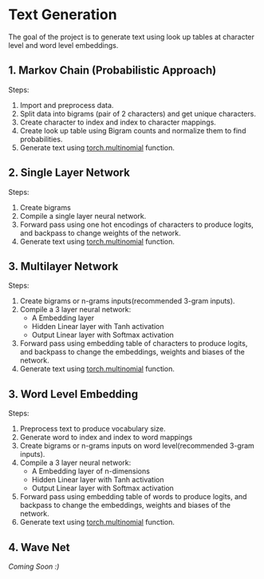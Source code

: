 # Text Generation

The goal of the project is to generate text using look up tables at character level and word level embeddings.

## 1. Markov Chain (Probabilistic Approach)

Steps:
1. Import and preprocess data.
2. Split data into bigrams (pair of 2 characters) and get unique characters.
3. Create character to index and index to character mappings.
4. Create look up table using Bigram counts and normalize them to find probabilities.
5. Generate text using [torch.multinomial](https://pytorch.org/docs/stable/generated/torch.multinomial.html) function.

## 2. Single Layer Network

Steps:
1. Create bigrams
2. Compile a single layer neural network.
3. Forward pass using one hot encodings of characters to produce logits, and backpass to change weights of the network.
4. Generate text using [torch.multinomial](https://pytorch.org/docs/stable/generated/torch.multinomial.html) function.

## 3. Multilayer Network

Steps:
1. Create bigrams or n-grams inputs(recommended 3-gram inputs).
2. Compile a 3 layer neural network:
    * A Embedding layer  
    * Hidden Linear layer with Tanh activation
    * Output Linear layer with Softmax activation
3. Forward pass using embedding table of characters to produce logits, and backpass to change the embeddings, weights and biases of the network.
4. Generate text using [torch.multinomial](https://pytorch.org/docs/stable/generated/torch.multinomial.html) function.


## 3. Word Level Embedding

Steps:
1. Preprocess text to produce vocabulary size.
2. Generate word to index and index to word mappings
3. Create bigrams or n-grams inputs on word level(recommended 3-gram inputs).
4. Compile a 3 layer neural network:
    * A Embedding layer of n-dimensions  
    * Hidden Linear layer with Tanh activation
    * Output Linear layer with Softmax activation
5. Forward pass using embedding table of words to produce logits, and backpass to change the embeddings, weights and biases of the network.
6. Generate text using [torch.multinomial](https://pytorch.org/docs/stable/generated/torch.multinomial.html) function.

## 4. Wave Net

*Coming Soon :)*